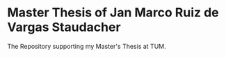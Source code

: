 # Master Thesis of Jan Marco Ruiz de Vargas Staudacher
The Repository supporting my Master's Thesis at TUM. 
